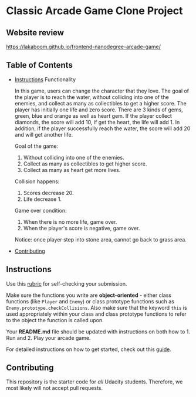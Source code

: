 # Classic Arcade Game Clone Project
## Website review
  https://lakaboom.github.io/frontend-nanodegree-arcade-game/
## Table of Contents

- [Instructions](#instructions)
  Functionality

  In this game, users can change the character that they love. The goal of the player is to reach the water, without colliding into one of the enemies, and collect as many as collectibles to get a higher score. The player has initially one life and zero score.
  There are 3 kinds of gems, green, blue and orange as well as heart gem. If the player collect diamonds, the score will add 10, if get the heart, the life will add 1. In addition, if the player successfully reach the water, the score will add 20 and  will get another life.

  Goal of the game:
    1. Without colliding into one of the enemies.
    2. Collect as many as collectibles to get higher score.
    3. Collect as many as heart get more lives.

  Collision happens:
    1. Scores decrease 20.
    2. Life decrease 1.

  Game over condition:
    1. When there is no more life, game over.
    2. When the player's score is negative, game over.

  Notice:
  once player step into stone area, cannot go back to grass area.



- [Contributing](#contributing)

## Instructions

Use this [rubric](https://review.udacity.com/#!/rubrics/15/view) for self-checking your submission.

Make sure the functions you write are **object-oriented** - either class functions (like `Player` and `Enemy`) or class prototype functions such as `Enemy.prototype.checkCollisions`. Also make sure that the keyword `this` is used appropriately within your class and class prototype functions to refer to the object the function is called upon.

Your **README.md** file should be updated with instructions on both how to 1. Run and 2. Play your arcade game.

For detailed instructions on how to get started, check out this [guide](https://docs.google.com/document/d/1v01aScPjSWCCWQLIpFqvg3-vXLH2e8_SZQKC8jNO0Dc/pub?embedded=true).

## Contributing

This repository is the starter code for _all_ Udacity students. Therefore, we most likely will not accept pull requests.
